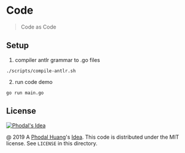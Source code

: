 # Code

> Code as Code

## Setup


1. compiler antlr grammar to .go files 

```
./scripts/compile-antlr.sh
```

2. run code demo

```
go run main.go
```

License
---

[![Phodal's Idea](http://brand.phodal.com/shields/idea-small.svg)](http://ideas.phodal.com/)

@ 2019 A [Phodal Huang](https://www.phodal.com)'s [Idea](http://github.com/phodal/ideas).  This code is distributed under the MIT license. See `LICENSE` in this directory.
